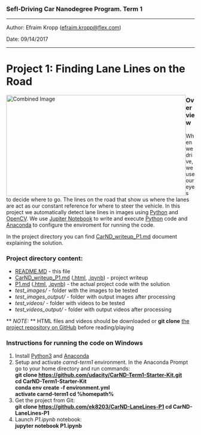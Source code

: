 
### Sefl-Driving Car Nanodegree Program. Term 1
___

Author: Efraim Kropp (efraim.kropp@flex.com)

Date: 09/14/2017
___

# **Project 1: Finding Lane Lines on the Road** 

<img style="float: left;" src="examples/laneLines_thirdPass.jpg" width="480"  height="270" alt="Combined Image" style="max-width:100%;">

### **Overview**

When we drive, we use our eyes to decide where to go. The lines on the road that show us where the lanes are act as our constant reference for where to steer the vehicle. In this project we automatically detect lane lines in images using [Python](https://www.python.org/) and [OpenCV](http://opencv.org/). We use [Jupiter Notebook](http://jupyter.org/) to write and execute [Python](https://www.python.org/) code and [Anaconda](https://docs.anaconda.com/) to configure the enviroment for running the code.

In the project directory you can find [CarND_writeup_P1.md](https://github.com/ek8203/CarND-LaneLines-P1/blob/master/CarND_writeup_P1.md) document explaining the solution.  

### Project directory content:

* [README.MD](https://github.com/ek8203/CarND-LaneLines-P1/blob/master/README.MD) - this file
* [CarND_writeup_P1.md](https://github.com/ek8203/CarND-LaneLines-P1/blob/master/CarND_writeup_P1.md) ([.html](https://github.com/ek8203/CarND-LaneLines-P1/blob/master/CarND_writeup_P1.html), [.ipynb](https://github.com/ek8203/CarND-LaneLines-P1/blob/master/CarND_writeup_P1.ipynb)) - project writeup
* [P1.md](https://github.com/ek8203/CarND-LaneLines-P1/blob/master/P1.md) ([.html](https://github.com/ek8203/CarND-LaneLines-P1/blob/master/P1.html), [.ipynb](https://github.com/ek8203/CarND-LaneLines-P1/blob/master/P1.ipynb)) - the actual project code with the solution
* *test_images/* - folder with the images to be tested
* *test_images_output/* - folder with output images after processing
* *test_videos/* - folder with videos to be tested
* *test_videos_output/* - folder with output videos after processing


** *NOTE:* ** HTML files and videos should be downloaded or **git clone** [the project repository on GitHub](https://github.com/ek8203/CarND-LaneLines-P1) before reading/playing

### Instructions for running the code on Windows

1. Install [Python3](https://www.python.org/) and [Anaconda](https://docs.anaconda.com/)
2. Setup and activate *carnd-term1* environment. In the Anaconda Prompt go to your home directory and run commands:  
 __git clone https://github.com/udacity/CarND-Term1-Starter-Kit.git   
 cd CarND-Term1-Starter-Kit   
 conda env create -f environment.yml   
 activate carnd-term1
 cd %homepath%__   
3. Get the project from Git:   
 __git clone https://github.com/ek8203/CarND-LaneLines-P1
 cd CarND-LaneLines-P1__
4. Launch *P1.ipynb* notebook:   
 __jupyter notebook P1.ipynb__
